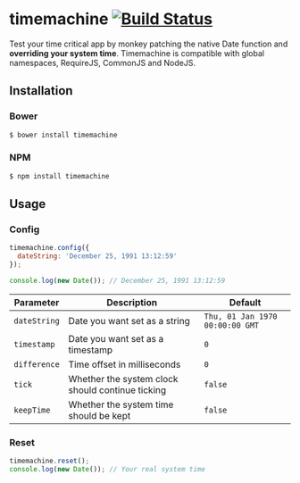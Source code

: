 timemachine [![Build Status](https://travis-ci.org/schickling/timemachine.png?branch=master)](https://travis-ci.org/schickling/timemachine)
===========

Test your time critical app by monkey patching the native Date function and **overriding your system time**. Timemachine is compatible with global namespaces, RequireJS, CommonJS and NodeJS.

## Installation

### Bower
```sh
$ bower install timemachine
```

### NPM
```sh
$ npm install timemachine
```

## Usage

### Config
```js
timemachine.config({
  dateString: 'December 25, 1991 13:12:59'
});

console.log(new Date()); // December 25, 1991 13:12:59
```

Parameter 		| Description										| Default
---				| ---												| ---
`dateString`	| Date you want set as a string						| `Thu, 01 Jan 1970 00:00:00 GMT`
`timestamp`		| Date you want set as a timestamp					| `0`
`difference`	| Time offset in milliseconds						| `0`
`tick`			| Whether the system clock should continue ticking	| `false`
`keepTime`		| Whether the system time should be kept			| `false`

### Reset
```js
timemachine.reset();
console.log(new Date()); // Your real system time
```